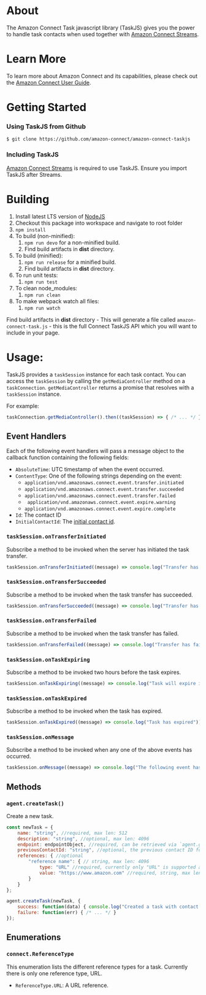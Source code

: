 # About
The Amazon Connect Task javascript library (TaskJS) gives you the power to handle task contacts when used together with [Amazon Connect Streams](https://github.com/aws/amazon-connect-streams).

# Learn More
To learn more about Amazon Connect and its capabilities, please check out
the [Amazon Connect User Guide](https://docs.aws.amazon.com/connect/latest/userguide/).

# Getting Started

### Using TaskJS from Github
```
$ git clone https://github.com/amazon-connect/amazon-connect-taskjs
```

### Including TaskJS

[Amazon Connect Streams](https://github.com/aws/amazon-connect-streams) is required to use TaskJS. Ensure you import TaskJS after Streams.

# Building
1. Install latest LTS version of [NodeJS](https://nodejs.org)
2. Checkout this package into workspace and navigate to root folder
3. `npm install`
4. To build (non-minified):
    1. `npm run devo` for a non-minified build.
    2. Find build artifacts in **dist** directory.
5. To build (minified):
    1. `npm run release` for a minified build.
    2. Find build artifacts in **dist** directory.
6. To run unit tests:
    1. `npm run test`
7. To clean node_modules:
    1. `npm run clean`
8. To make webpack watch all files:
    1. `npm run watch`

Find build artifacts in **dist** directory -  This will generate a file called `amazon-connect-task.js` - this is the full Connect TaskJS API which you will want to include in your page.


# Usage:

TaskJS provides a `taskSession` instance for each task contact. You can access the `taskSession` by calling the `getMediaController` method on a `taskConnection`. `getMediaController` returns a promise that resolves with a `taskSession` instance.

For example:

```js
taskConnection.getMediaController().then((taskSession) => { /* ... */ });
```

## Event Handlers

Each of the following event handlers will pass a message object to the callback function containing the following fields:

* `AbsoluteTime`: UTC timestamp of when the event occurred.
* `ContentType`: One of the following strings depending on the event:
  * `application/vnd.amazonaws.connect.event.transfer.initiated`
  * `application/vnd.amazonaws.connect.event.transfer.succeeded`
  * `application/vnd.amazonaws.connect.event.transfer.failed`
  * ` application/vnd.amazonaws.connect.event.expire.warning`
  * `application/vnd.amazonaws.connect.event.expire.complete`
* `Id`: The contact ID
* `InitialContactId`: The [initial contact id](https://github.com/amazon-connect/amazon-connect-streams/blob/master/Documentation.md#contactgetoriginalcontactid--contactgetinitialcontactid).

### `taskSession.onTransferInitiated`

Subscribe a method to be invoked when the server has initiated the task transfer.

```js
taskSession.onTransferInitiated((message) => console.log("Transfer has initiated"))
```

### `taskSession.onTransferSucceeded`

Subscribe a method to be invoked when the task transfer has succeeded.

```js
taskSession.onTransferSucceeded((message) => console.log("Transfer has succeeded"))
```

### `taskSession.onTransferFailed`

Subscribe a method to be invoked when the task transfer has failed.

```js
taskSession.onTransferFailed((message) => console.log("Transfer has failed"))
```

### `taskSession.onTaskExpiring`

Subscribe a method to be invoked two hours before the task expires.

```js
taskSession.onTaskExpiring((message) => console.log("Task will expire in two hours"))
```

### `taskSession.onTaskExpired`

Subscribe a method to be invoked when the task has expired.

```js
taskSession.onTaskExpired((message) => console.log("Task has expired"))
```

### `taskSession.onMessage`

Subscribe a method to be invoked when any one of the above events has occurred.

```js
taskSession.onMessage((message) => console.log("The following event has occurred:", message.ContentType))
```

## Methods

### `agent.createTask()`

Create a new task.

```js
const newTask = {
    name: "string", //required, max len: 512
    description: "string", //optional, max len: 4096
    endpoint: endpointObject, //required, can be retrieved via `agent.getEndpoints()`. Agent and queue endpoints supported.
    previousContactId: "string", //optional, the previous contact ID for a linked task
    references: { //optional
    	"reference name": { // string, max len: 4096
    		type: "URL" //required, currently only "URL" is supported as a reference type,
    		value: "https://www.amazon.com" //required, string, max len: 4096
    	}	
    }
};

agent.createTask(newTask, {
	success: function(data) { console.log("Created a task with contact id: ", data.contactId) },
	failure: function(err) { /* ... */ }
});

```

## Enumerations

### `connect.ReferenceType`
This enumeration lists the different reference types for a task. Currently there is only one reference type, URL.

* `ReferenceType.URL`: A URL reference.
